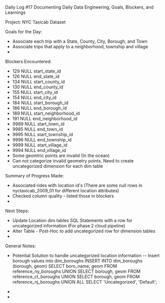Daily Log #17
Documenting Daily Data Engineering, Goals, Blockers, and Learnings

Project: NYC Taxicab Dataset

Goals for the Day:
- Associate each trip with a State, County, City, Borough, and Town
- Associate trips that apply to a neighborhood, township and village
-

Blockers Encountered:
- 129 NULL start_state_id
- 126 NULL end_state_id
- 134 NULL start_county_id
- 130 NULL end_county_id
- 155 NULL start_city_id
- 154 NULL end_city_id
- 184 NULL start_borough_id
- 186 NULL end_borough_id
- 189 NULL start_neighborhood_id
- 191 NULL end_neighborhood_id
- 9989 NULL start_town_id
- 9985 NULL end_town_id
- 9995 NULL start_township_id
- 9996 NULL end_township_id
- 9999 NULL start_village_id
- 9994 NULL end_village_id
- Some geomtric points are invalid (In the ocean)
- Can not categorize invalid geometry points. Need to create uncategorized dimension for each dim table



Summary of Progress Made:
- Associated rides with location id's (There are some null rows in nyctaxicab_2009_01 for different location attributes)
- Checked column quality - listed those in blockers
-


Next Steps:
- Update Location dim tables SQL Statements with a row for uncategorized information (For phase 2 cloud pipeline)
- Alter Table - Post-Hoc to add uncategorized row for dimension tables
-

General Notes:
- Potential Solution to handle uncategorized location information
-- Insert borough values into dim_boroughs
INSERT INTO dim_boroughs (borough, geom)
SELECT boro_name, geom
FROM reference_ny_boroughs
UNION
SELECT borough, geom
FROM reference_ct_boroughs
UNION
SELECT borough, geom
FROM reference_nj_boroughs
UNION ALL
SELECT 'Uncategorized', 'Default';

-
-